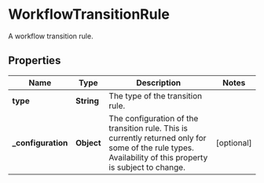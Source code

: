 

# WorkflowTransitionRule

A workflow transition rule.
## Properties

Name | Type | Description | Notes
------------ | ------------- | ------------- | -------------
**type** | **String** | The type of the transition rule. | 
**_configuration** | **Object** | The configuration of the transition rule. This is currently returned only for some of the rule types. Availability of this property is subject to change. |  [optional]



